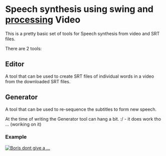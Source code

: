 # Speech synthesis using swing and [processing](https://processing.org/) Video

This is a pretty basic set of tools for Speech synthesis from video and SRT files.

There are 2 tools:

## Editor
A tool that can be used to create SRT files of individual words in a video from the downloaded SRT files.

## Generator
A tool that can be used to re-sequence the subtitles to form new speech.

At the time of writing the Generator tool can hang a bit. :/ - it does work tho ... (woriking on it)

### Example 

[![Boris dont give a ...](http://img.youtube.com/vi/jab8l9LpbCg/0.jpg)](https://www.youtube.com/watch?v=jab8l9LpbCg "Boris dont give a ...")
